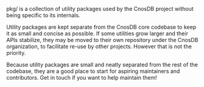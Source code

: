 pkg/ is a collection of utility packages used by the CnosDB project without being specific to its internals.

Utility packages are kept separate from the CnosDB core codebase to keep it as small and concise as possible.  If some utilities grow larger and their APIs stabilize, they may be moved to their own repository under the CnosDB organization, to facilitate re-use by other projects. However that is not the priority.

Because utility packages are small and neatly separated from the rest of the codebase, they are a good place to start for aspiring maintainers and contributors. Get in touch if you want to help maintain them!
